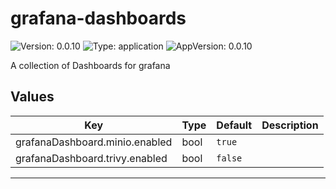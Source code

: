 # grafana-dashboards

![Version: 0.0.10](https://img.shields.io/badge/Version-0.0.10-informational?style=flat-square) ![Type: application](https://img.shields.io/badge/Type-application-informational?style=flat-square) ![AppVersion: 0.0.10](https://img.shields.io/badge/AppVersion-0.0.10-informational?style=flat-square)

A collection of Dashboards for grafana

## Values

| Key | Type | Default | Description |
|-----|------|---------|-------------|
| grafanaDashboard.minio.enabled | bool | `true` |  |
| grafanaDashboard.trivy.enabled | bool | `false` |  |

----------------------------------------------
